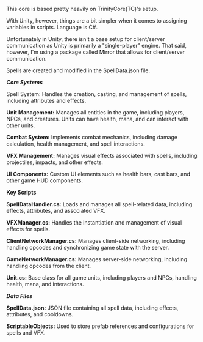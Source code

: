 This core is based pretty heavily on TrinityCore(TC)'s setup.

With Unity, however, things are a bit simpler when it comes to assigning variables in scripts. Language is C#.

Unfortunately in Unity, there isn't a base setup for client/server communication as Unity is primarily a "single-player" engine.
That said, however, I'm using a package called Mirror that allows for client/server communication.

Spells are created and modified in the SpellData.json file.

***Core Systems***


Spell System: Handles the creation, casting, and management of spells, including attributes and effects.


**Unit Management:** Manages all entities in the game, including players, NPCs, and creatures. Units can have health, mana, and can interact with other units.


**Combat System:** Implements combat mechanics, including damage calculation, health management, and spell interactions.


**VFX Management:** Manages visual effects associated with spells, including projectiles, impacts, and other effects.


**UI Components:** Custom UI elements such as health bars, cast bars, and other game HUD components.


****Key Scripts****


**SpellDataHandler.cs:** Loads and manages all spell-related data, including effects, attributes, and associated VFX.


**VFXManager.cs:** Handles the instantiation and management of visual effects for spells.


**ClientNetworkManager.cs:** Manages client-side networking, including handling opcodes and synchronizing game state with the server.


**GameNetworkManager.cs:** Manages server-side networking, including handling opcodes from the client.


**Unit.cs:** Base class for all game units, including players and NPCs, handling health, mana, and interactions.


***Data Files***


**SpellData.json:** JSON file containing all spell data, including effects, attributes, and cooldowns.


**ScriptableObjects:** Used to store prefab references and configurations for spells and VFX.
